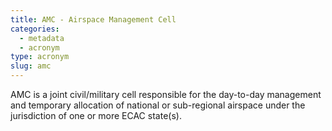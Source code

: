 ```yaml
---
title: AMC - Airspace Management Cell
categories:
  - metadata
  - acronym
type: acronym
slug: amc
---
```


AMC is a joint civil/military cell responsible for the day-to-day management and
temporary allocation of national or sub-regional airspace under the jurisdiction
of one or more ECAC state(s).
